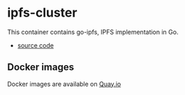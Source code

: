 ipfs-cluster
================

This container contains go-ipfs, IPFS implementation in Go.
- [source code](https://github.com/ipfs/ipfs-cluster)

Docker images
-------------

Docker images are available on [Quay.io](https://quay.io/repository/cybozu/ipfs-cluster)
